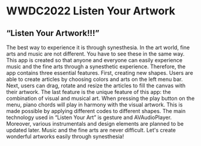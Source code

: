 # WWDC2022 Listen Your Artwork

## “Listen Your Artwork!!!”

The best way to experience it is through synesthesia. In the art world, fine arts and music are not different. You have to see these in the same way.
This app is created so that anyone and everyone can easily experience music and the fine arts through a synesthetic experience. Therefore, the app contains three essential features.
First, creating new shapes. Users are able to create articles by choosing colors and arts on the left menu bar. 
Next, users can drag, rotate and resize the articles to fill the canvas with their artwork.
The last feature is the unique feature of this app: the combination of visual and musical art. When pressing the play button on the menu, piano chords will play in harmony with the visual artwork. This is made possible by applying different codes to different shapes. 
The main technology used in “Listen Your Art” is gesture and AVAudioPlayer. Moreover, various instrumentals and design elements are planned to be updated later. 
Music and the fine arts are never difficult. Let's create wonderful artworks easily through synesthesia!
